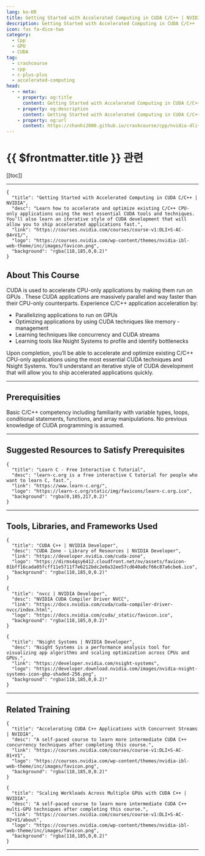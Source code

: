 ```yaml
---
lang: ko-KR
title: Getting Started with Accelerated Computing in CUDA C/C++ | NVIDIA
description: Getting Started with Accelerated Computing in CUDA C/C++ | NVIDIA
icon: fas fa-dice-two
category:
  - Cpp
  - GPU
  - CUDA
tag: 
  - crashcourse
  - cpp
  - c-plus-plus
  - accelerated-computing
head:
  - - meta:
    - property: og:title
      content: Getting Started with Accelerated Computing in CUDA C/C++ | NVIDIA
    - property: og:description
      content: Getting Started with Accelerated Computing in CUDA C/C++ | NVIDIA
    - property: og:url
      content: https://chanhi2000.github.io/crashcourse/cpp/nvidia-dli+s-ac-04/
---
```


# {{ $frontmatter.title }} 관련

[[toc]]

---

```component VPCard
{
  "title": "Getting Started with Accelerated Computing in CUDA C/C++ | NVIDIA",
  "desc": "Learn how to accelerate and optimize existing C/C++ CPU-only applications using the most essential CUDA tools and techniques. You’ll also learn an iterative style of CUDA development that will allow you to ship accelerated applications fast.",
  "link": "https://courses.nvidia.com/courses/course-v1:DLI+S-AC-04+V1/",
  "logo": "https://courses.nvidia.com/wp-content/themes/nvidia-ibl-web-theme/inc/images/favicon.png",
  "background": "rgba(118,185,0,0.2)"
}
```

## About This Course

CUDA is used to accelerate CPU-only applications by making them run on GPUs . These CUDA applications are massively parallel and way faster than their CPU-only counterparts. Experience C/C++ application acceleration by:

- Parallelizing applications to run on GPUs
- Optimizing applications by using CUDA techniques like memory - management
- Learning techniques like concurrency and CUDA streams
- Learning tools like Nsight Systems to profile and identify bottlenecks

Upon completion, you’ll be able to accelerate and optimize existing C/C++ CPU-only applications using the most essential CUDA techniques and Nsight Systems. You’ll understand an iterative style of CUDA development that will allow you to ship accelerated applications quickly.

---

## Prerequisities

Basic C/C++ competency including familiarity with variable types, loops, conditional statements, functions, and array manipulations. No previous knowledge of CUDA programming is assumed.

---

## Suggested Resources to Satisfy Prerequisites

```component VPCard
{
  "title": "Learn C - Free Interactive C Tutorial",
  "desc": "learn-c.org is a free interactive C tutorial for people who want to learn C, fast.",
  "link": "https://www.learn-c.org/",
  "logo": "https://learn-c.org/static/img/favicons/learn-c.org.ico",
  "background": "rgba(0,105,217,0.2)"
}
```

---

## Tools, Libraries, and Frameworks Used

```component VPCard
{
  "title": "CUDA C++ | NVIDIA Developer",
  "desc": "CUDA Zone - Library of Resources | NVIDIA Developer",
  "link": "https://developer.nvidia.com/cuda-zone",
  "logo": "https://dirms4qsy6412.cloudfront.net/nv/assets/favicon-81bff16cada05fcff11e5711f7e6212bdc2e0a32ee57cd640a8cf66c87a6cbe6.ico",
  "background": "rgba(118,185,0,0.2)"  
}
```

```component VPCard
{
  "title": "nvcc | NVIDIA Developer",
  "desc": "NVIDIA CUDA Compiler Driver NVCC",
  "link": "https://docs.nvidia.com/cuda/cuda-compiler-driver-nvcc/index.html",
  "logo": "https://docs.nvidia.com/cuda/_static/favicon.ico",
  "background": "rgba(118,185,0,0.2)"
}
```

```component VPCard
{
  "title": "Nsight Systems | NVIDIA Developer",
  "desc": "Nsight Systems is a performance analysis tool for visualizing app algorithms and scaling optimization across CPUs and GPUs.",
  "link": "https://developer.nvidia.com/nsight-systems",
  "logo": "https://developer.download.nvidia.com/images/nvidia-nsight-systems-icon-gbp-shaded-256.png",
  "background": "rgba(118,185,0,0.2)"
}
```

---

## Related Training

```component VPCard
{
  "title": "Accelerating CUDA C++ Applications with Concurrent Streams | NVIDIA",
  "desc": "A self-paced course to learn more intermediate CUDA C++ concurrency techniques after completing this course.",
  "link": "https://courses.nvidia.com/courses/course-v1:DLI+S-AC-01+V1",
  "logo": "https://courses.nvidia.com/wp-content/themes/nvidia-ibl-web-theme/inc/images/favicon.png",
  "background": "rgba(118,185,0,0.2)"
}
```

```component VPCard
{
  "title": "Scaling Workloads Across Multiple GPUs with CUDA C++ | NVIDIA",
  "desc": "A self-paced course to learn more intermediate CUDA C++ multi-GPU techniques after completing this course.",
  "link": "https://courses.nvidia.com/courses/course-v1:DLI+S-AC-02+V1/about",
  "logo": "https://courses.nvidia.com/wp-content/themes/nvidia-ibl-web-theme/inc/images/favicon.png",
  "background": "rgba(118,185,0,0.2)"
}
```
 
---
